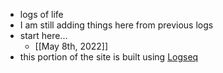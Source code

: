 - logs of life
- I am still adding things here from previous logs
- start here...
	- [[May 8th, 2022]]
- this portion of the site is built using [Logseq](https://github.com/logseq/logseq)